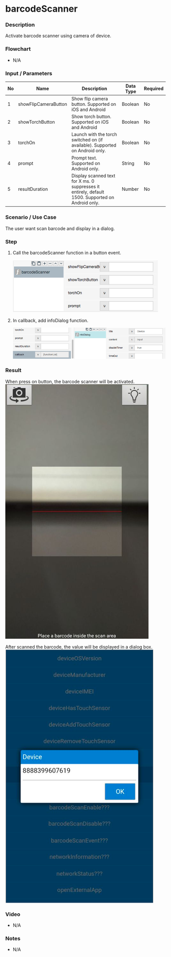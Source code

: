 
# barcodeScanner

### Description

Activate barcode scanner using camera of device.

### Flowchart

- N/A

### Input / Parameters

| No | Name | Description | Data Type | Required |
| ------ | ------ | ------ |------ | ------ |
| 1 | showFlipCameraButton | Show flip camera button. Supported on iOS and Android | Boolean | No |
| 2 | showTorchButton | Show torch button. Supported on iOS and Android | Boolean | No |
| 3 | torchOn | Launch with the torch switched on (if available). Supported on Android only. | Boolean | No |
| 4 | prompt | Prompt text. Supported on Android only. | String | No |
| 5 | resultDuration | Display scanned text for X ms. 0 suppresses it entirely, default 1500. Supported on Android only. | Number | No |

### Scenario / Use Case

The user want scan barcode and display in a dialog.

### Step

1. Call the barcodeScanner function in a button event.

    ![](../../../../document/function/Device/barcodeScanner/barcodeScanner-step-1.png?raw=true)

2. In callback, add infoDialog function. 

    ![](../../../../document/function/Device/barcodeScanner/barcodeScanner-step-2.png?raw=true)
    
### Result

When press on button, the barcode scanner will be activated. <br />
![](../../../../document/function/Device/barcodeScanner/barcodeScanner-result-1.png?raw=true)

After scanned the barcode, the value will be displayed in a dialog box. <br />
![](../../../../document/function/Device/barcodeScanner/barcodeScanner-result-2.png?raw=true)

### Video

- N/A
<!--[![Video](http://i.imgur.com/Ot5DWAW.png)](https://youtu.be/StTqXEQ2l-Y?t=35s)-->

### Notes

- N/A